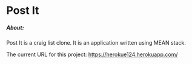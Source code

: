 <h1>Post It </h1>

<h5> About: </h5>

<p>
Post It is a craig list clone. It is an application written using MEAN stack.

The current URL for this project: <a href ="https://herokue124.herokuapp.com/"> https://herokue124.herokuapp.com/ </a>
</p>